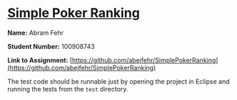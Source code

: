 # [Simple Poker Ranking](https://github.com/abejfehr/SimplePokerRanking)

**Name:** Abram Fehr

**Student Number:** 100908743

**Link to Assignment:** [https://github.com/abejfehr/SimplePokerRanking](https://github.com/abejfehr/SimplePokerRanking)

The test code should be runnable just by opening the project in Eclipse and running the tests from the `test` directory.
